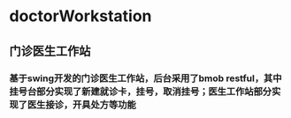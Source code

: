 # doctorWorkstation
## 门诊医生工作站
### 基于swing开发的门诊医生工作站，后台采用了bmob restful，其中挂号台部分实现了新建就诊卡，挂号，取消挂号；医生工作站部分实现了医生接诊，开具处方等功能
